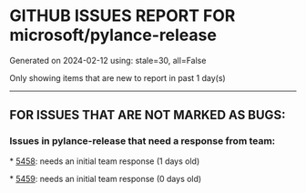 
# GITHUB ISSUES REPORT FOR microsoft/pylance-release


Generated on 2024-02-12 using: stale=30, all=False


Only showing items that are new to report in past 1 day(s)


---

## FOR ISSUES THAT ARE NOT MARKED AS BUGS:


### Issues in pylance-release that need a response from team:


\* [5458](https://github.com/microsoft/pylance-release/issues/5458 "Autocomplete for class parameters not working on 2023.12.1 and later versions"): needs an initial team response (1 days old)

\* [5459](https://github.com/microsoft/pylance-release/issues/5459 "Release version 2024.2.1 shows missing imports error for function imported from another python file"): needs an initial team response (0 days old)
